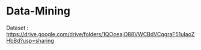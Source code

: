 # Data-Mining
Dataset :
https://drive.google.com/drive/folders/1QOoeajO88VWCBdVCqgraF51uIaoZHbBd?usp=sharing
